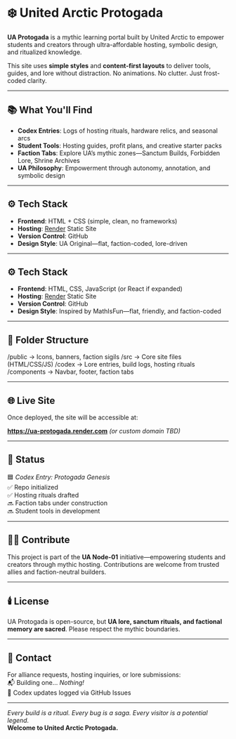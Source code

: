 # ❄️ United Arctic Protogada

**UA Protogada** is a mythic learning portal built by United Arctic to empower students and creators through ultra-affordable hosting, symbolic design, and ritualized knowledge.

This site uses **simple styles** and **content-first layouts** to deliver tools, guides, and lore without distraction. No animations. No clutter. Just frost-coded clarity.

---

## 📚 What You'll Find

- **Codex Entries**: Logs of hosting rituals, hardware relics, and seasonal arcs  
- **Student Tools**: Hosting guides, profit plans, and creative starter packs  
- **Faction Tabs**: Explore UA’s mythic zones—Sanctum Builds, Forbidden Lore, Shrine Archives  
- **UA Philosophy**: Empowerment through autonomy, annotation, and symbolic design

---

## ⚙️ Tech Stack

- **Frontend**: HTML + CSS (simple, clean, no frameworks)  
- **Hosting**: [Render](https://render.com) Static Site  
- **Version Control**: GitHub  
- **Design Style**: UA Original—flat, faction-coded, lore-driven

---

## ⚙️ Tech Stack

- **Frontend**: HTML, CSS, JavaScript (or React if expanded)
- **Hosting**: [Render](https://render.com) Static Site
- **Version Control**: GitHub
- **Design Style**: Inspired by MathIsFun—flat, friendly, and faction-coded

---

## 🧱 Folder Structure

/public → Icons, banners, faction sigils /src → Core site files (HTML/CSS/JS) /codex → Lore entries, build logs, hosting rituals /components → Navbar, footer, faction tabs

---

## 🌐 Live Site

Once deployed, the site will be accessible at:

**https://ua-protogada.render.com** *(or custom domain TBD)*

---

## 🧊 Status

🟦 *Codex Entry: Protogada Genesis*  
✅ Repo initialized  
✅ Hosting rituals drafted  
🔜 Faction tabs under construction  
🔜 Student tools in development

---

## 🧙‍♂️ Contribute

This project is part of the **UA Node-01** initiative—empowering students and creators through mythic hosting. Contributions are welcome from trusted allies and faction-neutral builders.

---

## 🕯️ License

UA Protogada is open-source, but **UA lore, sanctum rituals, and factional memory are sacred**. Please respect the mythic boundaries.

---

## 🧊 Contact

For alliance requests, hosting inquiries, or lore submissions:  
📬 Building one... *Nothing!*  
🧊 Codex updates logged via GitHub Issues

---

*Every build is a ritual. Every bug is a saga. Every visitor is a potential legend.*  
**Welcome to United Arctic Protogada.**
